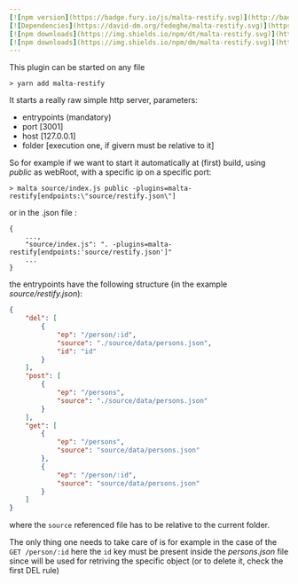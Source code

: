 ```yaml
---
[![npm version](https://badge.fury.io/js/malta-restify.svg)](http://badge.fury.io/js/malta-restify)
[![Dependencies](https://david-dm.org/fedeghe/malta-restify.svg)](https://david-dm.org/fedeghe/malta-restify)
[![npm downloads](https://img.shields.io/npm/dt/malta-restify.svg)](https://npmjs.org/package/malta-restify)
[![npm downloads](https://img.shields.io/npm/dm/malta-restify.svg)](https://npmjs.org/package/malta-restify)  
---  
```


This plugin can be started on any file


`> yarn add malta-restify`  

It starts a really raw simple http server, parameters:
- entrypoints (mandatory)  
- port [3001]
- host [127.0.0.1]
- folder [execution one, if givern must be relative to it]



So for example if we want to start it automatically at (first) build, using _public_ as webRoot, with a specific ip on a specific port:  
```
> malta source/index.js public -plugins=malta-restify[endpoints:\"source/restify.json\"]
```
or in the .json file :
```
{
    ...,
    "source/index.js": ". -plugins=malta-restify[endpoints:'source/restify.json']"
    ...
}
```



the entrypoints have the following structure (in the example _source/restify.json_):

``` json
{
    "del": [
        {
            "ep": "/person/:id",
            "source": "./source/data/persons.json",
            "id": "id"
        }
    ],
    "post": [
        {
            "ep": "/persons",
            "source": "./source/data/persons.json"
        }
    ],
    "get": [
        {
            "ep": "/persons",
            "source": "source/data/persons.json"
        },
        {
            "ep": "/person/:id",
            "source": "source/data/persons.json"
        }   
    ]
}
``` 

where the `source` referenced file has to be relative to the current folder.

The only thing one needs to take care of is for example in the case of the `GET /person/:id` 
here the `id` key must be present inside the _persons.json_ file since will be used for retriving
the specific object (or to delete it, check the first DEL rule)